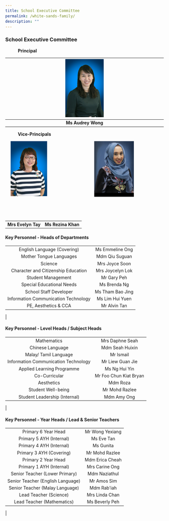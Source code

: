 ```yaml
---
title: School Executive Committee
permalink: /white-sands-family/
description: ""
---
```

### **School Executive Committee**

<figure>
<figcaption><strong>  Principal
	</strong></figcaption>
</figure>

| <img src="/images/princpal.jpg" style="width:25%"> |
|:---:|
| **Ms Audrey Wong** |

<figure>
<figcaption><strong>  Vice-Principals
	</strong></figcaption>
</figure>

<img src="/images/viceprincipal1.jpg" style="width:25%;margin-right:95px;" align = "right">
<img src="/images/viceprincipal.jpg" style="width:23%;margin-right:150px;" align = "right">

<br clear="left"><br><br><br><br><br><br>
<br clear="left"><br><br><br><br><br><br>

| | |
|:---:|:---:|
| **Mrs Evelyn Tay** | **Ms Rezina Khan** |

#### **Key Personnel - Heads of Departments**

|  |  |
|:---:|:---:|
| English Language (Covering) | Ms Emmeline Ong |
| Mother Tongue Languages | Mdm Qiu Suguan |
| Science | Mrs Joyce Soon |
| Character and Citizenship Education | Mrs Joycelyn Lok |
| Student Management | Mr Gary Peh |
| Special Educational Needs | Ms Brenda Ng |
| School Staff Developer | Ms Tham Bao Jing |
| Information Communication Technology | Ms Lim Hui Yuen |
| PE, Aesthetics & CCA | Mr Alvin Tan |
|

#### **Key Personnel - Level Heads / Subject Heads**

|  |  |
|:---:|:---:|
| Mathematics | Mrs Daphne Seah |
| Chinese Language | Mdm Seah Huixin |
| Malay/ Tamil Language | Mr Ismail |
| Information Communication Technology | Mr Liew Guan Jie |
| Applied Learning Programme | Ms Ng Hui Yin |
| Co-Curricular | Mr Foo Chun Kiat Bryan |
| Aesthetics | Mdm Roza |
| Student Well-being | Mr Mohd Razlee |
| Student Leadership (Internal) | Mdm Amy Ong |
|

#### **Key Personnel - Year Heads / Lead & Senior Teachers**

|  |  |
|:---:|:---:|
| Primary 6 Year Head | Mr Wong Yexiang |
| Primary 5 AYH (Internal) | Ms Eve Tan |
| Primary 4 AYH (Internal) | Ms Gunita |
| Primary 3 AYH (Covering)  | Mr Mohd Razlee  |
| Primary 2 Year Head | Mdm Erica Cheah |
| Primary 1 AYH (Internal) | Mrs Carine Ong |
| Senior Teacher (Lower Primary) | Mdm Naziathul |
| Senior Teacher (English Language) | Mr Amos Sim |
| Senior Teacher (Malay Language) | Mdm Rab'iah |
| Lead Teacher (Science) | Mrs Linda Chan |
| Lead Teacher (Mathematics) | Ms Beverly Peh |
|